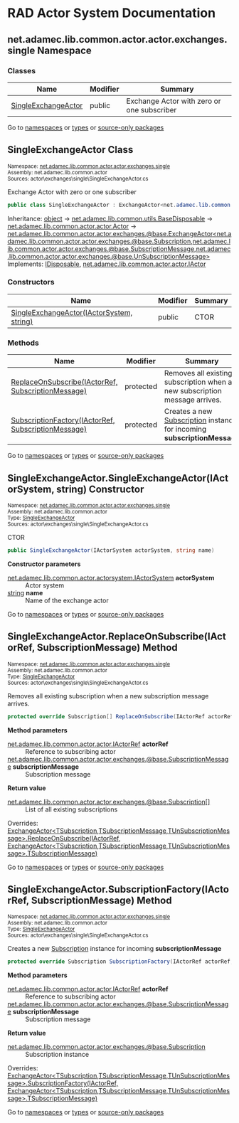 #  RAD Actor System Documentation #
##  <a id="n-net.adamec.lib.common.actor.actor.exchanges.single__6r83x4" />  net.adamec.lib.common.actor.actor.exchanges.single Namespace ##
###  Classes ###

 | Name | Modifier | Summary | 
 | ------ | ---------- | --------- | 
 | [SingleExchangeActor](net.adamec.lib.common.actor.actor.exchanges.single__6r83x4.md#t-net.adamec.lib.common.actor.actor.exchanges.single.singleexchangeactor__1q6rr7y) | public | Exchange Actor with zero or one subscriber | 

 


Go to [namespaces](net.adamec.lib.common.actor.md#namespace-list) or [types](net.adamec.lib.common.actor.md#type-list) or [source-only packages](net.adamec.lib.common.actor.md#package-list)


 


##  <a id="t-net.adamec.lib.common.actor.actor.exchanges.single.singleexchangeactor__1q6rr7y" />  SingleExchangeActor Class ##
<small>Namespace: [net.adamec.lib.common.actor.actor.exchanges.single](net.adamec.lib.common.actor.actor.exchanges.single__6r83x4.md#n-net.adamec.lib.common.actor.actor.exchanges.single__6r83x4)           
Assembly: net.adamec.lib.common.actor           
Sources: actor\exchanges\single\SingleExchangeActor.cs</small>


Exchange Actor with zero or one subscriber



```csharp
public class SingleExchangeActor : ExchangeActor<net.adamec.lib.common.actor.actor.exchanges.@base.Subscription,net.adamec.lib.common.actor.actor.exchanges.@base.SubscriptionMessage,net.adamec.lib.common.actor.actor.exchanges.@base.UnSubscriptionMessage>
```

Inheritance: <a href="https://docs.microsoft.com/en-us/dotnet/api/system.object" target="_blank" >object</a> -&gt; [net.adamec.lib.common.utils.BaseDisposable](net.adamec.lib.common.utils__7vdji9.md#t-net.adamec.lib.common.utils.basedisposable__7s72ps) -&gt; [net.adamec.lib.common.actor.actor.Actor](net.adamec.lib.common.actor.actor__1ldg5ba.md#t-net.adamec.lib.common.actor.actor.actor__buuxwr) -&gt; [net.adamec.lib.common.actor.actor.exchanges.@base.ExchangeActor&lt;net.adamec.lib.common.actor.actor.exchanges.@base.Subscription,net.adamec.lib.common.actor.actor.exchanges.@base.SubscriptionMessage,net.adamec.lib.common.actor.actor.exchanges.@base.UnSubscriptionMessage&gt;](net.adamec.lib.common.actor.actor.exchanges.@base__1g84l6h.md#t-net.adamec.lib.common.actor.actor.exchanges.base.exchangeactor-3__1p1cfiq)           
Implements: <a href="https://docs.microsoft.com/en-us/dotnet/api/system.idisposable" target="_blank" >IDisposable</a>, [net.adamec.lib.common.actor.actor.IActor](net.adamec.lib.common.actor.actor__1ldg5ba.md#t-net.adamec.lib.common.actor.actor.iactor__16hx1xi)


###  Constructors ###

 | Name | Modifier | Summary | 
 | ------ | ---------- | --------- | 
 | [SingleExchangeActor(IActorSystem, string)](net.adamec.lib.common.actor.actor.exchanges.single__6r83x4.md#m-net.adamec.lib.common.actor.actor.exchanges.single.singleexchangeactor.-ctor_net.adamec.lib.common.actor.actorsystem.iactorsystem-system.string___1090o6d) | public | CTOR | 

 


###  Methods ###

 | Name | Modifier | Summary | 
 | ------ | ---------- | --------- | 
 | [ReplaceOnSubscribe(IActorRef, SubscriptionMessage)](net.adamec.lib.common.actor.actor.exchanges.single__6r83x4.md#m-net.adamec.lib.common.actor.actor.exchanges.single.singleexchangeactor.replaceonsubscribe_net.adamec.lib.common.actor.actor.iactorref-net.adamec.lib.common.actor.actor.exchanges.base.subscriptionmessage___1t22f9h) | protected | Removes all existing subscription when a new subscription message arrives. | 
 | [SubscriptionFactory(IActorRef, SubscriptionMessage)](net.adamec.lib.common.actor.actor.exchanges.single__6r83x4.md#m-net.adamec.lib.common.actor.actor.exchanges.single.singleexchangeactor.subscriptionfactory_net.adamec.lib.common.actor.actor.iactorref-net.adamec.lib.common.actor.actor.exchanges.base.subscriptionmessage___kht5cf) | protected | Creates a new [Subscription](net.adamec.lib.common.actor.actor.exchanges.@base__1g84l6h.md#t-net.adamec.lib.common.actor.actor.exchanges.base.subscription__1q5jclm) instance for incoming <strong>subscriptionMessage</strong> | 

 


Go to [namespaces](net.adamec.lib.common.actor.md#namespace-list) or [types](net.adamec.lib.common.actor.md#type-list) or [source-only packages](net.adamec.lib.common.actor.md#package-list)


 


##  <a id="m-net.adamec.lib.common.actor.actor.exchanges.single.singleexchangeactor.-ctor_net.adamec.lib.common.actor.actorsystem.iactorsystem-system.string___1090o6d" />  SingleExchangeActor.SingleExchangeActor(IActorSystem, string) Constructor ##
<small>Namespace: [net.adamec.lib.common.actor.actor.exchanges.single](net.adamec.lib.common.actor.actor.exchanges.single__6r83x4.md#n-net.adamec.lib.common.actor.actor.exchanges.single__6r83x4)           
Assembly: net.adamec.lib.common.actor           
Type: [SingleExchangeActor](net.adamec.lib.common.actor.actor.exchanges.single__6r83x4.md#t-net.adamec.lib.common.actor.actor.exchanges.single.singleexchangeactor__1q6rr7y)           
Sources: actor\exchanges\single\SingleExchangeActor.cs</small>


CTOR



```csharp
public SingleExchangeActor(IActorSystem actorSystem, string name)
```

<strong>Constructor parameters</strong><dl><dt>[net.adamec.lib.common.actor.actorsystem.IActorSystem](net.adamec.lib.common.actor.actorsystem__1ihx1md.md#t-net.adamec.lib.common.actor.actorsystem.iactorsystem__wkr3cs) <strong>actorSystem</strong></dt><dd>Actor system</dd><dt><a href="https://docs.microsoft.com/en-us/dotnet/api/system.string" target="_blank" >string</a> <strong>name</strong></dt><dd>Name of the exchange actor</dd></dl>
Go to [namespaces](net.adamec.lib.common.actor.md#namespace-list) or [types](net.adamec.lib.common.actor.md#type-list) or [source-only packages](net.adamec.lib.common.actor.md#package-list)


 


##  <a id="m-net.adamec.lib.common.actor.actor.exchanges.single.singleexchangeactor.replaceonsubscribe_net.adamec.lib.common.actor.actor.iactorref-net.adamec.lib.common.actor.actor.exchanges.base.subscriptionmessage___1t22f9h" />  SingleExchangeActor.ReplaceOnSubscribe(IActorRef, SubscriptionMessage) Method ##
<small>Namespace: [net.adamec.lib.common.actor.actor.exchanges.single](net.adamec.lib.common.actor.actor.exchanges.single__6r83x4.md#n-net.adamec.lib.common.actor.actor.exchanges.single__6r83x4)           
Assembly: net.adamec.lib.common.actor           
Type: [SingleExchangeActor](net.adamec.lib.common.actor.actor.exchanges.single__6r83x4.md#t-net.adamec.lib.common.actor.actor.exchanges.single.singleexchangeactor__1q6rr7y)           
Sources: actor\exchanges\single\SingleExchangeActor.cs</small>


Removes all existing subscription when a new subscription message arrives.



```csharp
protected override Subscription[] ReplaceOnSubscribe(IActorRef actorRef, SubscriptionMessage subscriptionMessage)
```

<strong>Method parameters</strong><dl><dt>[net.adamec.lib.common.actor.actor.IActorRef](net.adamec.lib.common.actor.actor__1ldg5ba.md#t-net.adamec.lib.common.actor.actor.iactorref__63mbv) <strong>actorRef</strong></dt><dd>Reference to subscribing actor</dd><dt>[net.adamec.lib.common.actor.actor.exchanges.@base.SubscriptionMessage](net.adamec.lib.common.actor.actor.exchanges.@base__1g84l6h.md#t-net.adamec.lib.common.actor.actor.exchanges.base.subscriptionmessage__1d4egm1) <strong>subscriptionMessage</strong></dt><dd>Subscription message</dd></dl>
<strong>Return value</strong><dl><dt>[net.adamec.lib.common.actor.actor.exchanges.@base.Subscription[]](net.adamec.lib.common.actor.actor.exchanges.@base__1g84l6h.md#t-net.adamec.lib.common.actor.actor.exchanges.base.subscription__1q5jclm)</dt><dd>List of all existing subscriptions</dd></dl>Overrides: [ExchangeActor&lt;TSubscription,TSubscriptionMessage,TUnSubscriptionMessage&gt;.ReplaceOnSubscribe(IActorRef, ExchangeActor&lt;TSubscription,TSubscriptionMessage,TUnSubscriptionMessage&gt;.TSubscriptionMessage)](net.adamec.lib.common.actor.actor.exchanges.@base__1g84l6h.md#m-net.adamec.lib.common.actor.actor.exchanges.base.exchangeactor-3.replaceonsubscribe_net.adamec.lib.common.actor.actor.iactorref--1___16aaybh)


Go to [namespaces](net.adamec.lib.common.actor.md#namespace-list) or [types](net.adamec.lib.common.actor.md#type-list) or [source-only packages](net.adamec.lib.common.actor.md#package-list)


 


##  <a id="m-net.adamec.lib.common.actor.actor.exchanges.single.singleexchangeactor.subscriptionfactory_net.adamec.lib.common.actor.actor.iactorref-net.adamec.lib.common.actor.actor.exchanges.base.subscriptionmessage___kht5cf" />  SingleExchangeActor.SubscriptionFactory(IActorRef, SubscriptionMessage) Method ##
<small>Namespace: [net.adamec.lib.common.actor.actor.exchanges.single](net.adamec.lib.common.actor.actor.exchanges.single__6r83x4.md#n-net.adamec.lib.common.actor.actor.exchanges.single__6r83x4)           
Assembly: net.adamec.lib.common.actor           
Type: [SingleExchangeActor](net.adamec.lib.common.actor.actor.exchanges.single__6r83x4.md#t-net.adamec.lib.common.actor.actor.exchanges.single.singleexchangeactor__1q6rr7y)           
Sources: actor\exchanges\single\SingleExchangeActor.cs</small>


Creates a new [Subscription](net.adamec.lib.common.actor.actor.exchanges.@base__1g84l6h.md#t-net.adamec.lib.common.actor.actor.exchanges.base.subscription__1q5jclm) instance for incoming <strong>subscriptionMessage</strong>



```csharp
protected override Subscription SubscriptionFactory(IActorRef actorRef, SubscriptionMessage subscriptionMessage)
```

<strong>Method parameters</strong><dl><dt>[net.adamec.lib.common.actor.actor.IActorRef](net.adamec.lib.common.actor.actor__1ldg5ba.md#t-net.adamec.lib.common.actor.actor.iactorref__63mbv) <strong>actorRef</strong></dt><dd>Reference to subscribing actor</dd><dt>[net.adamec.lib.common.actor.actor.exchanges.@base.SubscriptionMessage](net.adamec.lib.common.actor.actor.exchanges.@base__1g84l6h.md#t-net.adamec.lib.common.actor.actor.exchanges.base.subscriptionmessage__1d4egm1) <strong>subscriptionMessage</strong></dt><dd>Subscription message</dd></dl>
<strong>Return value</strong><dl><dt>[net.adamec.lib.common.actor.actor.exchanges.@base.Subscription](net.adamec.lib.common.actor.actor.exchanges.@base__1g84l6h.md#t-net.adamec.lib.common.actor.actor.exchanges.base.subscription__1q5jclm)</dt><dd>Subscription instance</dd></dl>Overrides: [ExchangeActor&lt;TSubscription,TSubscriptionMessage,TUnSubscriptionMessage&gt;.SubscriptionFactory(IActorRef, ExchangeActor&lt;TSubscription,TSubscriptionMessage,TUnSubscriptionMessage&gt;.TSubscriptionMessage)](net.adamec.lib.common.actor.actor.exchanges.@base__1g84l6h.md#m-net.adamec.lib.common.actor.actor.exchanges.base.exchangeactor-3.subscriptionfactory_net.adamec.lib.common.actor.actor.iactorref--1___hz2yob)


Go to [namespaces](net.adamec.lib.common.actor.md#namespace-list) or [types](net.adamec.lib.common.actor.md#type-list) or [source-only packages](net.adamec.lib.common.actor.md#package-list)


 



